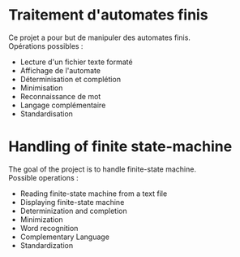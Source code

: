 # Traitement d'automates finis
Ce projet a pour but de manipuler des automates finis.  
Opérations possibles :
* Lecture d'un fichier texte formaté
* Affichage de l'automate
* Déterminisation et complétion
* Minimisation
* Reconnaissance de mot
* Langage complémentaire
* Standardisation

# Handling of finite state-machine
The goal of the project is to handle finite-state machine.  
Possible operations :
* Reading finite-state machine from a text file
* Displaying finite-state machine
* Determinization and completion
* Minimization
* Word recognition
* Complementary Language
* Standardization
